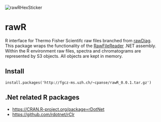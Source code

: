 ![rawRHexSticker](https://github.com/cpanse/rawR/blob/master/rawRcolor10%25.png)

# rawR
R interface for Thermo Fisher Scientifc raw files branched from [rawDiag](https://github.com/fgcz/rawDiag). This package wraps the functionality of the [RawFileReader](https://planetorbitrap.com/rawfilereader) .NET assembly. Within the R environment raw files, spectra and chromatograms are represented by S3 objects. All objects are kept in memory. 

## Install

```{r}
install.packages('http://fgcz-ms.uzh.ch/~cpanse/rawR_0.0.1.tar.gz')
```

## .Net related R packages

- https://CRAN.R-project.org/package=rDotNet 
- https://github.com/rdotnet/rClr
